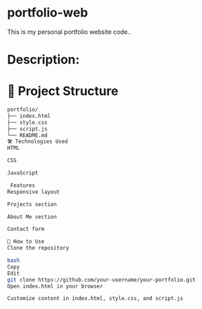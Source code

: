 # portfolio-web
This is my personal portfolio website code..
# Description:
# 📁 Project Structure

```bash
portfolio/
├── index.html
├── style.css
├── script.js
└── README.md
🛠️ Technologies Used
HTML

CSS

JavaScript

 Features
Responsive layout

Projects section

About Me section

Contact form

🚀 How to Use
Clone the repository

bash
Copy
Edit
git clone https://github.com/your-username/your-portfolio.git
Open index.html in your browser

Customize content in index.html, style.css, and script.js
